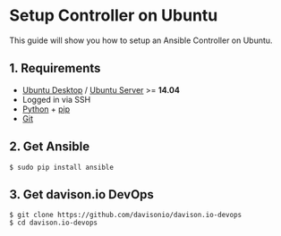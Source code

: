 # Setup Controller on Ubuntu

This guide will show you how to setup an Ansible Controller on Ubuntu.

## 1. Requirements

- [Ubuntu Desktop](http://www.ubuntu.com/desktop) / [Ubuntu Server](http://www.ubuntu.com/server) >= **14.04**
- Logged in via SSH
- [Python](https://www.python.org) + [pip](https://pypi.python.org/pypi/pip)
- [Git](https://git-scm.com)

## 2. Get Ansible

```
$ sudo pip install ansible
```

## 3. Get davison.io DevOps

```
$ git clone https://github.com/davisonio/davison.io-devops
$ cd davison.io-devops
```
